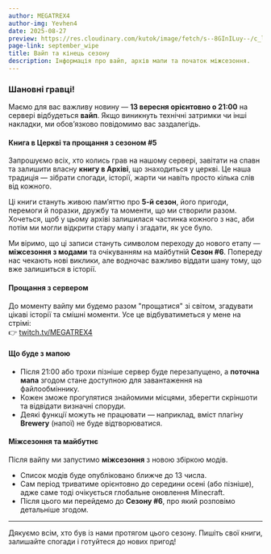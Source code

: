 ```yaml
---
author: MEGATREX4
author-img: Yevhen4
date: 2025-08-27
preview: https://res.cloudinary.com/kutok/image/fetch/s--8GInILuy--/c_limit,f_auto,fl_progressive,h_1080,q_auto,w_1000/https://kutok.s3.amazonaws.com/uploads/articles/ja9sn64qji8kcatg1wmg.png
page-link: september_wipe
title: Вайп та кінець сезону
description: Інформація про вайп, архів мапи та початок міжсезоння.
---
```


### Шановні гравці!

Маємо для вас важливу новину — **13 вересня орієнтовно о 21:00** на сервері відбудеться **вайп**. Якщо виникнуть технічні затримки чи інші накладки, ми обов’язково повідомимо вас заздалегідь.

#### **Книга в Церкві та прощання з сезоном #5**

Запрошуємо всіх, хто колись грав на нашому сервері, завітати на спавн та залишити власну **книгу в Архіві**, що знаходиться у церкві. Це наша традиція — зібрати спогади, історії, жарти чи навіть просто кілька слів від кожного.  

Ці книги стануть живою пам’яттю про **5-й сезон**, його пригоди, перемоги й поразки, дружбу та моменти, що ми створили разом. Хочеться, щоб у цьому архіві залишилася частинка кожного з нас, аби потім ми могли відкрити стару мапу і згадати, як усе було.

Ми віримо, що ці записи стануть символом переходу до нового етапу — **міжсезоння з модами** та очікуванням на майбутній **Сезон #6**. Попереду нас чекають нові виклики, але водночас важливо віддати шану тому, що вже залишиться в історії.

#### **Прощання з сервером**

До моменту вайпу ми будемо разом "прощатися" зі світом, згадувати цікаві історії та смішні моменти. Усе це відбуватиметься у мене на стрімі:  
👉 [twitch.tv/MEGATREX4](https://twitch.tv/MEGATREX4/)

#### **Що буде з мапою**

* Після 21:00 або трохи пізніше сервер буде перезапущено, а **поточна мапа** згодом стане доступною для завантаження на файлообміннику.  
* Кожен зможе прогулятися знайомими місцями, зберегти скріншоти та відвідати визначні споруди.  
* Деякі функції можуть не працювати — наприклад, вміст плагіну **Brewery** (напої) не буде відтворюватися.

#### **Міжсезоння та майбутнє**

Після вайпу ми запустимо **міжсезоння** з новою збіркою модів.  
* Список модів буде опубліковано ближче до 13 числа.  
* Сам період триватиме орієнтовно до середини осені (або пізніше), адже саме тоді очікується глобальне оновлення Minecraft.  
* Після цього ми перейдемо до **Сезону #6**, про який розповімо детальніше згодом.

---

Дякуємо всім, хто був із нами протягом цього сезону. Пишіть свої книги, залишайте спогади і готуйтеся до нових пригод!  
